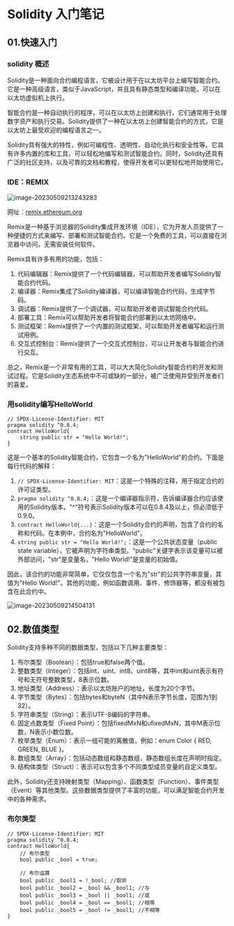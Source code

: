 # Solidity 入门笔记

## 01.快速入门



### solidity 概述

Solidity是一种面向合约编程语言，它被设计用于在以太坊平台上编写智能合约。它是一种高级语言，类似于JavaScript，并且具有静态类型和编译功能，可以在以太坊虚拟机上执行。

智能合约是一种自动执行的程序，可以在以太坊上创建和执行，它们通常用于处理数字资产和执行交易。Solidity提供了一种在以太坊上创建智能合约的方式，它是以太坊上最受欢迎的编程语言之一。

Solidity具有强大的特性，例如可编程性、透明性、自动化执行和安全性等。它具有许多内置的库和工具，可以轻松地编写和测试智能合约。同时，Solidity还具有广泛的社区支持，以及可靠的文档和教程，使得开发者可以更轻松地开始使用它。



### IDE：REMIX

![image-20230509213243283](https://codermartinn.oss-cn-guangzhou.aliyuncs.com/img/image-20230509213243283.png)



网址：[remix.ethereum.org](https://remix.ethereum.org/)



Remix是一种基于浏览器的Solidity集成开发环境（IDE），它为开发人员提供了一种便捷的方式来编写、部署和测试智能合约。它是一个免费的工具，可以直接在浏览器中访问，无需安装任何软件。

Remix具有许多有用的功能，包括：

1. 代码编辑器：Remix提供了一个代码编辑器，可以帮助开发者编写Solidity智能合约代码。
2. 编译器：Remix集成了Solidity编译器，可以编译智能合约代码，生成字节码。
3. 调试器：Remix提供了一个调试器，可以帮助开发者调试智能合约代码。
4. 部署工具：Remix可以帮助开发者将智能合约部署到以太坊网络中。
5. 测试框架：Remix提供了一个内置的测试框架，可以帮助开发者编写和运行测试用例。
6. 交互式控制台：Remix提供了一个交互式控制台，可以让开发者与智能合约进行交互。

总之，Remix是一个非常有用的工具，可以大大简化Solidity智能合约的开发和测试过程。它是Solidity生态系统中不可或缺的一部分，被广泛使用并受到开发者们的喜爱。





### 用solidity编写HelloWorld

```solidity
// SPDX-License-Identifier: MIT
pragma solidity ^0.8.4;
contract HelloWorld{
    string public str = "Hello World!";
}
```

这是一个基本的Solidity智能合约，它包含一个名为"HelloWorld"的合约。下面是每行代码的解释：

1. `// SPDX-License-Identifier: MIT`：这是一个特殊的注释，用于指定合约的许可证类型。
2. `pragma solidity ^0.8.4;`：这是一个编译器指示符，告诉编译器合约应该使用的Solidity版本。"^"符号表示Solidity版本可以在0.8.4及以上，但必须低于0.9.0。
3. `contract HelloWorld{...}`：这是一个Solidity合约的声明，包含了合约的名称和代码。在本例中，合约名为"HelloWorld"。
4. `string public str = "Hello World!";`：这是一个公共状态变量（public state variable），它被声明为字符串类型。"public"关键字表示该变量可以被外部访问，"str"是变量名，"Hello World!"是变量的初始值。

因此，该合约的功能非常简单，它仅仅包含一个名为"str"的公共字符串变量，其值为"Hello World!"。其他的功能，例如函数调用、事件、修饰器等，都没有被包含在此合约中。

![image-20230509214504131](https://codermartinn.oss-cn-guangzhou.aliyuncs.com/img/image-20230509214504131.png)





## 02.数值类型

Solidity支持多种不同的数据类型，包括以下几种主要类型：

1. 布尔类型（Boolean）：包括true和false两个值。
2. 整数类型（Integer）：包括int、uint、int8、uint8等，其中int和uint表示有符号和无符号整数类型，8表示位数。
3. 地址类型（Address）：表示以太坊账户的地址，长度为20个字节。
4. 字节类型（Bytes）：包括bytes和byteN（其中N表示字节长度，范围为1到32）。
5. 字符串类型（String）：表示UTF-8编码的字符串。
6. 固定点数类型（Fixed Point）：包括fixedMxN和ufixedMxN，其中M表示位数，N表示小数位数。
7. 枚举类型（Enum）：表示一组可能的离散值，例如：enum Color { RED, GREEN, BLUE }。
8. 数组类型（Array）：包括动态数组和静态数组，静态数组长度在声明时指定。
9. 结构体类型（Struct）：表示可以包含多个不同类型成员变量的自定义类型。

此外，Solidity还支持映射类型（Mapping）、函数类型（Function）、事件类型（Event）等其他类型。这些数据类型提供了丰富的功能，可以满足智能合约开发中的各种需求。



### 布尔类型



```solidity
// SPDX-License-Identifier: MIT
pragma solidity ^0.8.4;
contract HelloWorld{
    // 布尔类型
    bool public _bool = true;
    
    // 布尔运算
    bool public _bool1 = !_bool; //取非
    bool public _bool2 = _bool && _bool1; //与
    bool public _bool3 = _bool || _bool1; //或
    bool public _bool4 = _bool == _bool1; //相等
    bool public _bool5 = _bool != _bool1; //不相等
}
```


